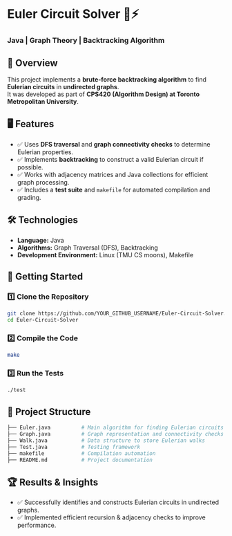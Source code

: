 # Euler Circuit Solver 🔄⚡  
### Java | Graph Theory | Backtracking Algorithm  

## 📌 Overview  
This project implements a **brute-force backtracking algorithm** to find **Eulerian circuits** in **undirected graphs**.  
It was developed as part of **CPS420 (Algorithm Design) at Toronto Metropolitan University**.  

## 🖥️ Features  
- ✅ Uses **DFS traversal** and **graph connectivity checks** to determine Eulerian properties.  
- ✅ Implements **backtracking** to construct a valid Eulerian circuit if possible.  
- ✅ Works with adjacency matrices and Java collections for efficient graph processing.  
- ✅ Includes a **test suite** and `makefile` for automated compilation and grading.  

## 🛠️ Technologies  
- **Language:** Java  
- **Algorithms:** Graph Traversal (DFS), Backtracking  
- **Development Environment:** Linux (TMU CS moons), Makefile  

## 🚀 Getting Started  

### **1️⃣ Clone the Repository**  
```sh
git clone https://github.com/YOUR_GITHUB_USERNAME/Euler-Circuit-Solver.git
cd Euler-Circuit-Solver
```
### **2️⃣ Compile the Code**
```sh
make
```
### **3️⃣ Run the Tests**
```sh
./test
```
## 📂 Project Structure
```bash
├── Euler.java          # Main algorithm for finding Eulerian circuits  
├── Graph.java          # Graph representation and connectivity checks  
├── Walk.java           # Data structure to store Eulerian walks  
├── Test.java           # Testing framework  
├── makefile            # Compilation automation  
├── README.md           # Project documentation
```
## 🏆 Results & Insights
- ✅ Successfully identifies and constructs Eulerian circuits in undirected graphs.
- ✅ Implemented efficient recursion & adjacency checks to improve performance.

